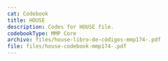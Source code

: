 ```yaml
---
cat: Codebook
title: HOUSE
description: Codes for HOUSE file.
codebookType: MMP Core
archivo: files/house-libro-de-códigos-mmp174-.pdf
file: files/house-codebook-mmp174-.pdf
---
```

